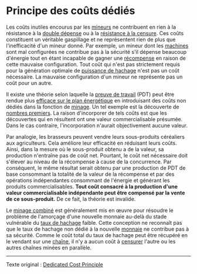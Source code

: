 Principe des coûts dédiés
=========================

Les coûts inutiles encourus par les [mineurs](ch101-glossary.md#mineur) ne contribuent en rien à la résistance à la [double dépense](ch101-glossary.md#double-dépense) ou à la [résistance à la censure](ch028-censorship-resistance-property.md). Ces coûts constituent un véritable gaspillage et ne représentent rien de plus que l'inefficacité d'un mineur donné. Par exemple, un mineur dont les [machines](ch101-glossary.md#machine) sont mal configurées ne contribue pas à la sécurité s'il dépense beaucoup d'énergie tout en étant incapable de gagner une [récompense](ch101-glossary.md#récompense) en raison de cette mauvaise configuration. Tout coût qui n'est pas strictement requis pour la génération optimale de [puissance de hachage](ch101-glossary.md#puissance-de-hachage) n'est pas un coût nécessaire. La mauvaise configuration d'un mineur ne représente pas un coût pour un autre.

Il existe une théorie selon laquelle la [preuve de travail](ch101-glossary.md#preuve-de-travail) (PDT) peut être rendue plus [efficace sur le plan énergétique](ch094-efficiency-paradox.md) en introduisant des coûts non dédiés dans la fonction de [minage](ch101-glossary.md#mine). Un tel exemple est la découverte de [nombres premiers](https://primecoin.io). La raison d'incorporer de tels coûts est que les découvertes qui en résultent ont une valeur commercialisable présumée. Dans le cas contraire, l'incorporation n'aurait objectivement aucune valeur.

Par analogie, les brasseurs peuvent vendre leurs sous-produits céréaliers aux agriculteurs. Cela améliore leur efficacité en réduisant leurs coûts. Ainsi, dans la mesure où le sous-produit obtenu a de la valeur, sa production n'entraîne pas de coût net. Pourtant, le coût net nécessaire doit s'élever au niveau de la récompense à cause de la concurrence. Par conséquent, le même résultat serait obtenu par une production de PDT de base consommant la totalité de la valeur de la récompense et par des opérations indépendantes consommant de l'énergie et générant les produits commercialisables. **Tout coût consacré à la production d'une valeur commercialisable indépendante peut être compensé par la vente de ce sous-produit.** De ce fait, la théorie est invalide.

Le [minage combiné](https://eprint.iacr.org/2017/791.pdf) est généralement mis en œuvre pour résoudre le problème de l'amorçage d'une nouvelle monnaie au-delà du stade vulnérable du [taux de hachage](ch101-glossary.md#taux-de-hachage) faible. Cette conception ne reconnaît pas que le taux de hachage non dédié à la nouvelle [monnaie](ch101-glossary.md#monnaie) ne contribue pas à sa sécurité. Comme le coût total du taux de hachage peut être récupéré en le vendant sur une [chaîne](ch101-glossary.md#chaîne), il n'y a aucun coût à [censurer](ch101-glossary.md#censure) l'autre ou les autres chaînes minées en parallèle.

---

Texte original : [Dedicated Cost Principle](https://github.com/libbitcoin/libbitcoin-system/wiki/Dedicated-Cost-Principle)